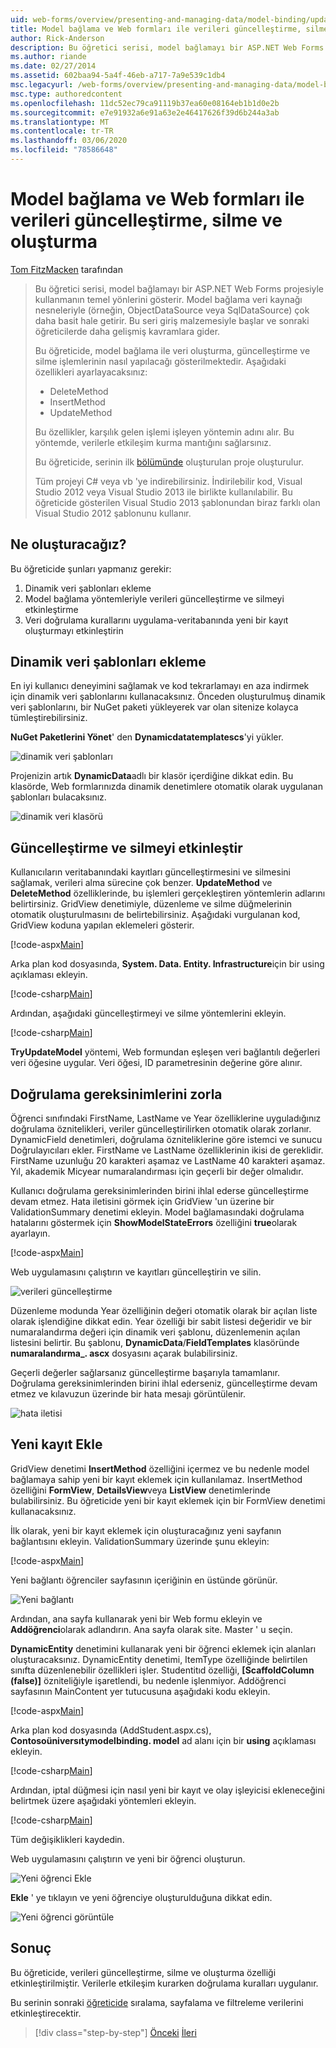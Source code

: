 ```yaml
---
uid: web-forms/overview/presenting-and-managing-data/model-binding/updating-deleting-and-creating-data
title: Model bağlama ve Web formları ile verileri güncelleştirme, silme ve oluşturma | Microsoft Docs
author: Rick-Anderson
description: Bu öğretici serisi, model bağlamayı bir ASP.NET Web Forms projesiyle kullanmanın temel yönlerini gösterir. Model bağlama, veri etkileşimini daha düz-... hale getirir
ms.author: riande
ms.date: 02/27/2014
ms.assetid: 602baa94-5a4f-46eb-a717-7a9e539c1db4
msc.legacyurl: /web-forms/overview/presenting-and-managing-data/model-binding/updating-deleting-and-creating-data
msc.type: authoredcontent
ms.openlocfilehash: 11dc52ec79ca91119b37ea60e08164eb1b1d0e2b
ms.sourcegitcommit: e7e91932a6e91a63e2e46417626f39d6b244a3ab
ms.translationtype: MT
ms.contentlocale: tr-TR
ms.lasthandoff: 03/06/2020
ms.locfileid: "78586648"
---
```

# <a name="updating-deleting-and-creating-data-with-model-binding-and-web-forms"></a>Model bağlama ve Web formları ile verileri güncelleştirme, silme ve oluşturma

[Tom FitzMacken](https://github.com/tfitzmac) tarafından

> Bu öğretici serisi, model bağlamayı bir ASP.NET Web Forms projesiyle kullanmanın temel yönlerini gösterir. Model bağlama veri kaynağı nesneleriyle (örneğin, ObjectDataSource veya SqlDataSource) çok daha basit hale getirir. Bu seri giriş malzemesiyle başlar ve sonraki öğreticilerde daha gelişmiş kavramlara gider.
> 
> Bu öğreticide, model bağlama ile veri oluşturma, güncelleştirme ve silme işlemlerinin nasıl yapılacağı gösterilmektedir. Aşağıdaki özellikleri ayarlayacaksınız:
> 
> - DeleteMethod
> - InsertMethod
> - UpdateMethod
> 
> Bu özellikler, karşılık gelen işlemi işleyen yöntemin adını alır. Bu yöntemde, verilerle etkileşim kurma mantığını sağlarsınız.
> 
> Bu öğreticide, serinin ilk [bölümünde](retrieving-data.md) oluşturulan proje oluşturulur.
> 
> Tüm projeyi [](https://go.microsoft.com/fwlink/?LinkId=286116) C# veya vb 'ye indirebilirsiniz. İndirilebilir kod, Visual Studio 2012 veya Visual Studio 2013 ile birlikte kullanılabilir. Bu öğreticide gösterilen Visual Studio 2013 şablonundan biraz farklı olan Visual Studio 2012 şablonunu kullanır.

## <a name="what-youll-build"></a>Ne oluşturacağız?

Bu öğreticide şunları yapmanız gerekir:

1. Dinamik veri şablonları ekleme
2. Model bağlama yöntemleriyle verileri güncelleştirme ve silmeyi etkinleştirme
3. Veri doğrulama kurallarını uygulama-veritabanında yeni bir kayıt oluşturmayı etkinleştirin

## <a name="add-dynamic-data-templates"></a>Dinamik veri şablonları ekleme

En iyi kullanıcı deneyimini sağlamak ve kod tekrarlamayı en aza indirmek için dinamik veri şablonlarını kullanacaksınız. Önceden oluşturulmuş dinamik veri şablonlarını, bir NuGet paketi yükleyerek var olan sitenize kolayca tümleştirebilirsiniz.

**NuGet Paketlerini Yönet**' den **Dynamicdatatemplatescs**'yi yükler.

![dinamik veri şablonları](updating-deleting-and-creating-data/_static/image1.png)

Projenizin artık **DynamicData**adlı bir klasör içerdiğine dikkat edin. Bu klasörde, Web formlarınızda dinamik denetimlere otomatik olarak uygulanan şablonları bulacaksınız.

![dinamik veri klasörü](updating-deleting-and-creating-data/_static/image2.png)

## <a name="enable-updating-and-deleting"></a>Güncelleştirme ve silmeyi etkinleştir

Kullanıcıların veritabanındaki kayıtları güncelleştirmesini ve silmesini sağlamak, verileri alma sürecine çok benzer. **UpdateMethod** ve **DeleteMethod** özelliklerinde, bu işlemleri gerçekleştiren yöntemlerin adlarını belirtirsiniz. GridView denetimiyle, düzenleme ve silme düğmelerinin otomatik oluşturulmasını de belirtebilirsiniz. Aşağıdaki vurgulanan kod, GridView koduna yapılan eklemeleri gösterir.

[!code-aspx[Main](updating-deleting-and-creating-data/samples/sample1.aspx?highlight=4-5)]

Arka plan kod dosyasında, **System. Data. Entity. Infrastructure**için bir using açıklaması ekleyin.

[!code-csharp[Main](updating-deleting-and-creating-data/samples/sample2.cs)]

Ardından, aşağıdaki güncelleştirmeyi ve silme yöntemlerini ekleyin.

[!code-csharp[Main](updating-deleting-and-creating-data/samples/sample3.cs)]

**TryUpdateModel** yöntemi, Web formundan eşleşen veri bağlantılı değerleri veri öğesine uygular. Veri öğesi, ID parametresinin değerine göre alınır.

## <a name="enforce-validation-requirements"></a>Doğrulama gereksinimlerini zorla

Öğrenci sınıfındaki FirstName, LastName ve Year özelliklerine uyguladığınız doğrulama öznitelikleri, veriler güncelleştirilirken otomatik olarak zorlanır. DynamicField denetimleri, doğrulama özniteliklerine göre istemci ve sunucu Doğrulayıcıları ekler. FirstName ve LastName özelliklerinin ikisi de gereklidir. FirstName uzunluğu 20 karakteri aşamaz ve LastName 40 karakteri aşamaz. Yıl, akademik Micyear numaralandırması için geçerli bir değer olmalıdır.

Kullanıcı doğrulama gereksinimlerinden birini ihlal ederse güncelleştirme devam etmez. Hata iletisini görmek için GridView 'un üzerine bir ValidationSummary denetimi ekleyin. Model bağlamasındaki doğrulama hatalarını göstermek için **ShowModelStateErrors** özelliğini **true**olarak ayarlayın. 

[!code-aspx[Main](updating-deleting-and-creating-data/samples/sample4.aspx)]

Web uygulamasını çalıştırın ve kayıtları güncelleştirin ve silin.

![verileri güncelleştirme](updating-deleting-and-creating-data/_static/image3.png)

Düzenleme modunda Year özelliğinin değeri otomatik olarak bir açılan liste olarak işlendiğine dikkat edin. Year özelliği bir sabit listesi değeridir ve bir numaralandırma değeri için dinamik veri şablonu, düzenlemenin açılan listesini belirtir. Bu şablonu, **DynamicData**/**FieldTemplates** klasöründe **numaralandırma\_. ascx** dosyasını açarak bulabilirsiniz.

Geçerli değerler sağlarsanız güncelleştirme başarıyla tamamlanır. Doğrulama gereksinimlerinden birini ihlal ederseniz, güncelleştirme devam etmez ve kılavuzun üzerinde bir hata mesajı görüntülenir.

![hata iletisi](updating-deleting-and-creating-data/_static/image4.png)

## <a name="add-new-records"></a>Yeni kayıt Ekle

GridView denetimi **InsertMethod** özelliğini içermez ve bu nedenle model bağlamaya sahip yeni bir kayıt eklemek için kullanılamaz. InsertMethod özelliğini **FormView**, **DetailsView**veya **ListView** denetimlerinde bulabilirsiniz. Bu öğreticide yeni bir kayıt eklemek için bir FormView denetimi kullanacaksınız.

İlk olarak, yeni bir kayıt eklemek için oluşturacağınız yeni sayfanın bağlantısını ekleyin. ValidationSummary üzerinde şunu ekleyin:

[!code-aspx[Main](updating-deleting-and-creating-data/samples/sample5.aspx)]

Yeni bağlantı öğrenciler sayfasının içeriğinin en üstünde görünür.

![Yeni bağlantı](updating-deleting-and-creating-data/_static/image5.png)

Ardından, ana sayfa kullanarak yeni bir Web formu ekleyin ve **Addöğrenci**olarak adlandırın. Ana sayfa olarak site. Master ' u seçin.

**DynamicEntity** denetimini kullanarak yeni bir öğrenci eklemek için alanları oluşturacaksınız. DynamicEntity denetimi, ItemType özelliğinde belirtilen sınıfta düzenlenebilir özellikleri işler. Studentitıd özelliği, **[ScaffoldColumn (false)]** özniteliğiyle işaretlendi, bu nedenle işlenmiyor. Addöğrenci sayfasının MainContent yer tutucusuna aşağıdaki kodu ekleyin.

[!code-aspx[Main](updating-deleting-and-creating-data/samples/sample6.aspx)]

Arka plan kod dosyasında (AddStudent.aspx.cs), **Contosoüniversıtymodelbinding. model** ad alanı için bir **using** açıklaması ekleyin.

[!code-csharp[Main](updating-deleting-and-creating-data/samples/sample7.cs)]

Ardından, iptal düğmesi için nasıl yeni bir kayıt ve olay işleyicisi ekleneceğini belirtmek üzere aşağıdaki yöntemleri ekleyin.

[!code-csharp[Main](updating-deleting-and-creating-data/samples/sample8.cs)]

Tüm değişiklikleri kaydedin.

Web uygulamasını çalıştırın ve yeni bir öğrenci oluşturun.

![Yeni öğrenci Ekle](updating-deleting-and-creating-data/_static/image6.png)

**Ekle** ' ye tıklayın ve yeni öğrenciye oluşturulduğuna dikkat edin.

![Yeni öğrenci görüntüle](updating-deleting-and-creating-data/_static/image7.png)

## <a name="conclusion"></a>Sonuç

Bu öğreticide, verileri güncelleştirme, silme ve oluşturma özelliği etkinleştirilmiştir. Verilerle etkileşim kurarken doğrulama kuralları uygulanır.

Bu serinin sonraki [öğreticide](sorting-paging-and-filtering-data.md) sıralama, sayfalama ve filtreleme verilerini etkinleştirecektir.

> [!div class="step-by-step"]
> [Önceki](retrieving-data.md)
> [İleri](sorting-paging-and-filtering-data.md)
